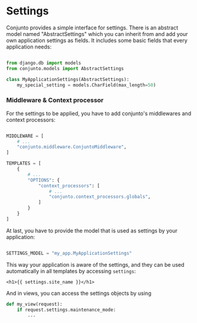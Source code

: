 # Settings


Conjunto provides a simple interface for settings. There is an abstract model named "AbstractSettings" which you can inherit from and add your own application settings as fields. It includes some basic fields that every application needs:



```python

from django.db import models
from conjunto.models import AbstractSettings

class MyApplicationSettings(AbstractSettings):
    my_special_setting = models.CharField(max_length=50)
```

### Middleware & Context processor

For the settings to be applied, you have to add conjunto's middlewares and context processors:

```python

MIDDLEWARE = [
    # ...
    "conjunto.middleware.ConjuntoMiddleware",
]

TEMPLATES = [
    {
        # ...
        "OPTIONS": {
            "context_processors": [
                # ...
                "conjunto.context_processors.globals",
            ]
        }
    }
]
```


At last, you have to provide the model that is used as settings by your application:

```python

SETTINGS_MODEL = "my_app.MyApplicationSettings"
```

This way your application is aware of the settings, and they can be used automatically in all templates by accessing `settings`:

```django
<h1>{{ settings.site_name }}</h1>
```

And in views, you can access the settings objects by using

```python
def my_view(request):
    if request.settings.maintenance_mode:
        ...
```